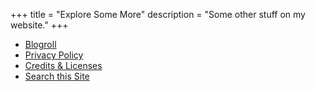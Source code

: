 +++
title = "Explore Some More"
description = "Some other stuff on my website."
+++
- [Blogroll](/blogroll)
- [Privacy Policy](/privacy)
- [Credits & Licenses](/credits)
- [Search this Site](/search)
